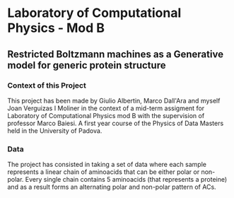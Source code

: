 # Laboratory of Computational Physics - Mod B

## Restricted Boltzmann machines as a Generative model for generic protein structure

### Context of this Project 

This project has been made by Giulio Albertin, Marco Dall'Ara and myself Joan Verguizas I Moliner in the context of a mid-term assigment for Laboratory of Computational Physics mod B with the supervision of professor Marco Baiesi. A first year course of the Physics of Data Masters held in the University of Padova.

### Data

The project has consisted in taking a set of data where each sample represents a linear chain of aminoacids that can be either polar or non-polar. Every single chain contains 5 aminoacids (that represents a proteine) and as a result forms an alternating polar and non-polar pattern of ACs.  

